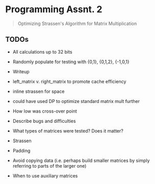 # Programming Assnt. 2

> Optimizing Strassen's Algorithm for Matrix Multiplication

## TODOs

* All calculations up to 32 bits
* Randomly populate for testing with {0,1}, {0,1,2}, {-1,0,1}

* Writeup
 * left_matrix v. right_matrix to promote cache efficiency
 * inline strassen for space
 * could have used DP to optimize standard matrix mult further
 * How low was cross-over point
 * Describe bugs and difficulties
 * What types of matrices were tested? Does it matter?

* Strassen
 * Padding
 * Avoid copying data (i.e. perhaps build smaller matrices by simply referring to parts of the larger one)
 * When to use auxiliary matrices
